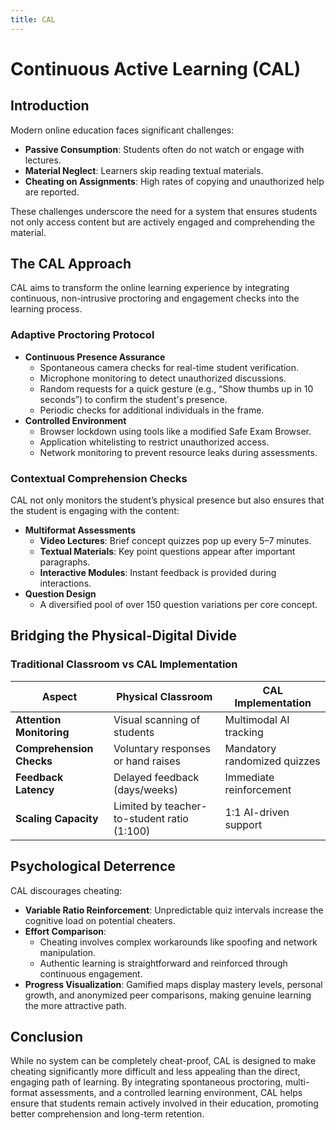 ```yaml
---
title: CAL
---
```


# Continuous Active Learning (CAL)

## Introduction

Modern online education faces significant challenges:

- **Passive Consumption**: Students often do not watch or engage with lectures.
- **Material Neglect**: Learners skip reading textual materials.
- **Cheating on Assignments**: High rates of copying and unauthorized help are reported.

These challenges underscore the need for a system that ensures students not only access content but are actively engaged and comprehending the material.

## The CAL Approach

CAL aims to transform the online learning experience by integrating continuous, non-intrusive proctoring and engagement checks into the learning process.

### Adaptive Proctoring Protocol

- **Continuous Presence Assurance**
  - Spontaneous camera checks for real-time student verification.
  - Microphone monitoring to detect unauthorized discussions.
  - Random requests for a quick gesture (e.g., “Show thumbs up in 10 seconds”) to confirm the student's presence.
  - Periodic checks for additional individuals in the frame.
- **Controlled Environment**
  - Browser lockdown using tools like a modified Safe Exam Browser.
  - Application whitelisting to restrict unauthorized access.
  - Network monitoring to prevent resource leaks during assessments.

### Contextual Comprehension Checks

CAL not only monitors the student’s physical presence but also ensures that the student is engaging with the content:

- **Multiformat Assessments**
  - **Video Lectures**: Brief concept quizzes pop up every 5–7 minutes.
  - **Textual Materials**: Key point questions appear after important paragraphs.
  - **Interactive Modules**: Instant feedback is provided during interactions.
- **Question Design**
  - A diversified pool of over 150 question variations per core concept.

## Bridging the Physical-Digital Divide

### Traditional Classroom vs CAL Implementation

| **Aspect**               | **Physical Classroom**                      | **CAL Implementation**       |
| ------------------------ | ------------------------------------------- | ---------------------------- |
| **Attention Monitoring** | Visual scanning of students                 | Multimodal AI tracking       |
| **Comprehension Checks** | Voluntary responses or hand raises          | Mandatory randomized quizzes |
| **Feedback Latency**     | Delayed feedback (days/weeks)               | Immediate reinforcement      |
| **Scaling Capacity**     | Limited by teacher-to-student ratio (1:100) | 1:1 AI-driven support        |

## Psychological Deterrence

CAL discourages cheating:

- **Variable Ratio Reinforcement**: Unpredictable quiz intervals increase the cognitive load on potential cheaters.
- **Effort Comparison**:
  - Cheating involves complex workarounds like spoofing and network manipulation.
  - Authentic learning is straightforward and reinforced through continuous engagement.
- **Progress Visualization**: Gamified maps display mastery levels, personal growth, and anonymized peer comparisons, making genuine learning the more attractive path.

## Conclusion

While no system can be completely cheat-proof, CAL is designed to make cheating significantly more difficult and less appealing than the direct, engaging path of learning. By integrating spontaneous proctoring, multi-format assessments, and a controlled learning environment, CAL helps ensure that students remain actively involved in their education, promoting better comprehension and long-term retention.
